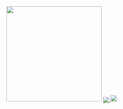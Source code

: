 <img width=250 weigth=250 src="https://avatars1.githubusercontent.com/u/55744810?s=460&u=0c5a11e08d64a6bc0d524aa0e9293052d144330d&v=4" />
<a href="https://t.me/d_fordlalatina">
  <img align="center" src="https://img.shields.io/badge/Telegram-d__fordlalatina-orange?logo=Telegram" />
</a>
<a href="https://github.com/anuraghazra/github-readme-stats">
  <imgsrc="https://github-readme-stats.vercel.app/api?username=dickymuliafiqri&show_icons=true&theme=omni" />
</a>
<a href="https://github.com/anuraghazra/github-readme-stats">
  <img style="text-align:center" src="https://github-readme-stats.vercel.app/api/top-langs/?username=dickymuliafiqri&theme=omni&layout=compact" />
</a>
